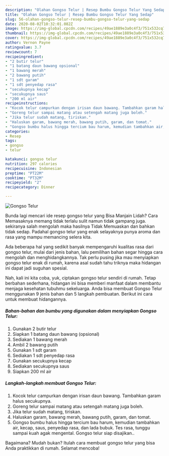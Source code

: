 ```yaml
---
description: "Olahan Gongso Telur | Resep Bumbu Gongso Telur Yang Sedap"
title: "Olahan Gongso Telur | Resep Bumbu Gongso Telur Yang Sedap"
slug: 56-olahan-gongso-telur-resep-bumbu-gongso-telur-yang-sedap
date: 2020-08-02T10:32:01.082Z
image: https://img-global.cpcdn.com/recipes/49ae1889e3a0c4f3/751x532cq70/gongso-telur-foto-resep-utama.jpg
thumbnail: https://img-global.cpcdn.com/recipes/49ae1889e3a0c4f3/751x532cq70/gongso-telur-foto-resep-utama.jpg
cover: https://img-global.cpcdn.com/recipes/49ae1889e3a0c4f3/751x532cq70/gongso-telur-foto-resep-utama.jpg
author: Vernon Payne
ratingvalue: 3.7
reviewcount: 7
recipeingredient:
- "2 butir telur"
- "1 batang daun bawang opsional"
- "1 bawang merah"
- "2 bawang putih"
- "1 sdt garam"
- "1 sdt penyedap rasa"
- "secukupnya kecap"
- "secukupnya saus"
- "200 ml air"
recipeinstructions:
- "Kocok telur campurkan dengan irisan daun bawang. Tambahkan garam halus secukupnya."
- "Goreng telur sampai matang atau setengah matang juga boleh."
- "Jika telur sudah matang, tiriskan."
- "Haluskan garam, bawang merah, bawang putih, garam, dan tomat."
- "Gongso bumbu halus hingga tercium bau harum, kemudian tambahkan air, kecap, saus, penyedap rasa, dan lada bubuk. Tes rasa, tunggu sampai kuah agak mengental. Gongso telur siap disajikan.."
categories:
- Resep
tags:
- gongso
- telur

katakunci: gongso telur 
nutrition: 297 calories
recipecuisine: Indonesian
preptime: "PT22M"
cooktime: "PT32M"
recipeyield: "2"
recipecategory: Dinner

---
```



![Gongso Telur](https://img-global.cpcdn.com/recipes/49ae1889e3a0c4f3/751x532cq70/gongso-telur-foto-resep-utama.jpg)

Bunda lagi mencari ide resep gongso telur yang Bisa Manjain Lidah? Cara Memasaknya memang tidak terlalu sulit namun tidak gampang juga. sekiranya salah mengolah maka hasilnya Tidak Memuaskan dan bahkan tidak sedap. Padahal gongso telur yang enak selayaknya punya aroma dan rasa yang mampu memancing selera kita.



Ada beberapa hal yang sedikit banyak mempengaruhi kualitas rasa dari gongso telur, mulai dari jenis bahan, lalu pemilihan bahan segar hingga cara mengolah dan menghidangkannya. Tak perlu pusing jika mau menyiapkan gongso telur enak di rumah, karena asal sudah tahu triknya maka hidangan ini dapat jadi suguhan spesial.


Nah, kali ini kita coba, yuk, ciptakan gongso telur sendiri di rumah. Tetap berbahan sederhana, hidangan ini bisa memberi manfaat dalam membantu menjaga kesehatan tubuhmu sekeluarga. Anda bisa membuat Gongso Telur menggunakan 9 jenis bahan dan 5 langkah pembuatan. Berikut ini cara untuk membuat hidangannya.

<!--inarticleads1-->

##### Bahan-bahan dan bumbu yang digunakan dalam menyiapkan Gongso Telur:

1. Gunakan 2 butir telur
1. Siapkan 1 batang daun bawang (opsional)
1. Sediakan 1 bawang merah
1. Ambil 2 bawang putih
1. Gunakan 1 sdt garam
1. Sediakan 1 sdt penyedap rasa
1. Gunakan secukupnya kecap
1. Sediakan secukupnya saus
1. Siapkan 200 ml air




<!--inarticleads2-->

##### Langkah-langkah membuat Gongso Telur:

1. Kocok telur campurkan dengan irisan daun bawang. Tambahkan garam halus secukupnya.
1. Goreng telur sampai matang atau setengah matang juga boleh.
1. Jika telur sudah matang, tiriskan.
1. Haluskan garam, bawang merah, bawang putih, garam, dan tomat.
1. Gongso bumbu halus hingga tercium bau harum, kemudian tambahkan air, kecap, saus, penyedap rasa, dan lada bubuk. Tes rasa, tunggu sampai kuah agak mengental. Gongso telur siap disajikan..




Bagaimana? Mudah bukan? Itulah cara membuat gongso telur yang bisa Anda praktikkan di rumah. Selamat mencoba!
